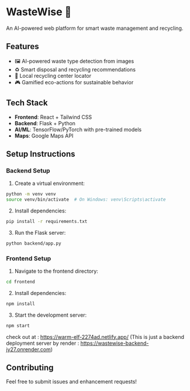# WasteWise 🌱

An AI-powered web platform for smart waste management and recycling.

## Features

- 🖼️ AI-powered waste type detection from images
- ♻️ Smart disposal and recycling recommendations
- 📍 Local recycling center locator
- 🎮 Gamified eco-actions for sustainable behavior

## Tech Stack

- **Frontend**: React + Tailwind CSS
- **Backend**: Flask + Python
- **AI/ML**: TensorFlow/PyTorch with pre-trained models
- **Maps**: Google Maps API

## Setup Instructions

### Backend Setup

1. Create a virtual environment:
```bash
python -m venv venv
source venv/bin/activate  # On Windows: venv\Scripts\activate
```

2. Install dependencies:
```bash
pip install -r requirements.txt
```

3. Run the Flask server:
```bash
python backend/app.py
```

### Frontend Setup

1. Navigate to the frontend directory:
```bash
cd frontend
```

2. Install dependencies:
```bash
npm install
```

3. Start the development server:
```bash
npm start
```

check out at : https://warm-elf-2274ad.netlify.app/
(This is just a backend  deployment server by render : https://wastewise-backend-jy27.onrender.com)
## Contributing

Feel free to submit issues and enhancement requests! 
